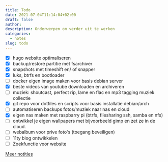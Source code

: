 ```yaml
---
title: Todo
date: 2021-07-04T11:14:04+02:00
draft: false
author:
description: Onderwerpen om verder uit te werken
categories:
  - notes
slug: todo
---
```


- [x] hugo website optimaliseren
- [x] backup/restore partitie met fsarchiver
- [x] snapshots met timeshift en/ of snapper
- [x] luks, btrfs en bootloader
- [ ] docker eigen image maken voor basis debian server
- [x] beste videos van youtube downloaden en archiveren
- [ ] muziek: shoutcast, perfect rip, lame en flac en mp3 tagging muziek collectie
- [x] git repo voor dotfiles en scripts voor basis installatie debian/arch
- [ ] automatiseren backups fotos/muziek naar nas en cloud
- [x] eigen nas maken met raspbarry pi (btrfs, filesharing ssh, samba en nfs)
- [ ] ontwikkel je eigen wallpapers met bijvoorbeeld gimp en zet ze in de cloud.
- [ ] webalbum voor prive foto's (toegang beveiligen)
- [ ] 11ty blog ontwikkelen
- [ ] Zoekfunctie voor website

[Meer notities](/notes)
